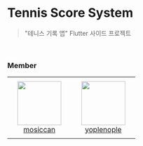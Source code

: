 # Tennis Score System
> "테니스 기록 앱" Flutter 사이드 프로젝트
<br>

### Member
<table>
    <tr height="140px">
        <td align="center" width="130px">
            <a href="https://github.com/mosiccan"><img height="100px" width="100px" src="https://avatars.githubusercontent.com/u/82072195?v=4"/></a>
            <br />
            <a href="https://github.com/mosiccan">mosiccan</a>
        </td>
        <td align="center" width="130px">
            <a href="https://github.com/yoplenople"><img height="100px" width="100px" src="https://avatars.githubusercontent.com/u/59440910?v=4"/></a>
            <br />
            <a href="https://github.com/yoplenople">yoplenople</a>
        </td>
</table>
<br>
